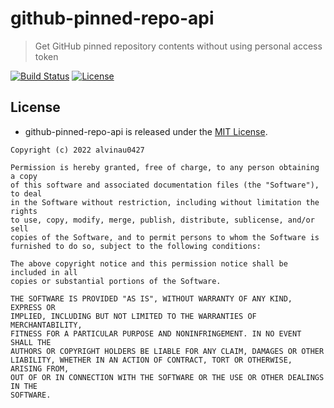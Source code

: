 # github-pinned-repo-api
> Get GitHub pinned repository contents without using personal access token

[![Build Status](https://travis-ci.com/alvinau0427/github-pinned-repo-api.svg?branch=master)](https://travis-ci.org/alvinau0427/github-pinned-repo-api)
[![License](https://img.shields.io/badge/License-MIT-blue.svg)](LICENSE)

## License
- github-pinned-repo-api is released under the [MIT License](https://opensource.org/licenses/MIT).
```
Copyright (c) 2022 alvinau0427

Permission is hereby granted, free of charge, to any person obtaining a copy
of this software and associated documentation files (the "Software"), to deal
in the Software without restriction, including without limitation the rights
to use, copy, modify, merge, publish, distribute, sublicense, and/or sell
copies of the Software, and to permit persons to whom the Software is
furnished to do so, subject to the following conditions:

The above copyright notice and this permission notice shall be included in all
copies or substantial portions of the Software.

THE SOFTWARE IS PROVIDED "AS IS", WITHOUT WARRANTY OF ANY KIND, EXPRESS OR
IMPLIED, INCLUDING BUT NOT LIMITED TO THE WARRANTIES OF MERCHANTABILITY,
FITNESS FOR A PARTICULAR PURPOSE AND NONINFRINGEMENT. IN NO EVENT SHALL THE
AUTHORS OR COPYRIGHT HOLDERS BE LIABLE FOR ANY CLAIM, DAMAGES OR OTHER
LIABILITY, WHETHER IN AN ACTION OF CONTRACT, TORT OR OTHERWISE, ARISING FROM,
OUT OF OR IN CONNECTION WITH THE SOFTWARE OR THE USE OR OTHER DEALINGS IN THE
SOFTWARE.
```